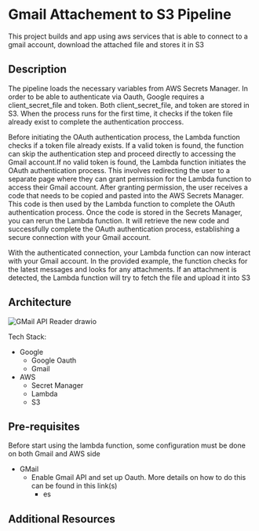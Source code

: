 # Gmail Attachement to S3 Pipeline
This project builds and app using aws services that is able to connect to a gmail  account, download the attached file and stores it in S3

## Description
The pipeline loads the necessary  variables from AWS Secrets Manager. In order to be able to authenticate via Oauth, Google requires a client_secret_file and token. Both client_secret_file, and token are stored in S3. When the process runs for the first time, it checks if the token file already exist to complete the authentication proccess.

Before initiating the OAuth authentication process, the Lambda function checks if a token file already exists. If a valid token is found, the function can skip the authentication step and proceed directly to accessing the Gmail account.If no valid token is found, the Lambda function initiates the OAuth authentication process. This involves redirecting the user to a separate page where they can grant permission for the Lambda function to access their Gmail account. After granting permission, the user receives a code that needs to be copied and pasted into the AWS Secrets Manager. This code is then used by the Lambda function to complete the OAuth authentication process. Once the code is stored in the Secrets Manager, you can rerun the Lambda function. It will retrieve the new code and successfully complete the OAuth authentication process, establishing a secure connection with your Gmail account.

With the authenticated connection, your Lambda function can now interact with your Gmail account. In the provided example, the function checks for the latest messages and looks for any attachments. If an attachment is detected, the Lambda function will try to fetch the file and upload it into S3

## Architecture

![GMail API Reader drawio](https://github.com/karmariv/GmailAPIReaderApp/assets/19791050/97f65f6a-0179-47a9-ab83-d5a65e32c6f8)

Tech Stack:
- Google
  - Google Oauth
  - Gmail
- AWS
  - Secret Manager
  - Lambda
  - S3

## Pre-requisites
Before start using the lambda function, some configuration must be done on both Gmail and AWS side
  - GMail
    - Enable Gmail API and set up Oauth. More details on how to do this can be found in this link(s)
      * es 


## Additional Resources



